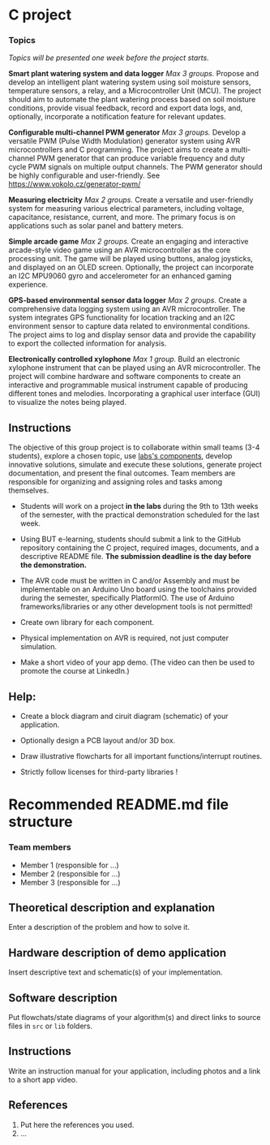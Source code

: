 # C project

### Topics

*Topics will be presented one week before the project starts.*

**Smart plant watering system and data logger**
*Max 3 groups.*
Propose and develop an intelligent plant watering system using soil moisture sensors, temperature sensors, a relay, and a Microcontroller Unit (MCU). The project should aim to automate the plant watering process based on soil moisture conditions, provide visual feedback, record and export data logs, and, optionally, incorporate a notification feature for relevant updates.

**Configurable multi-channel PWM generator**
*Max 3 groups.*
Develop a versatile PWM (Pulse Width Modulation) generator system using AVR microcontrollers and C programming. The project aims to create a multi-channel PWM generator that can produce variable frequency and duty cycle PWM signals on multiple output channels. The PWM generator should be highly configurable and user-friendly. See https://www.vokolo.cz/generator-pwm/

**Measuring electricity**
*Max 2 groups.*
Create a versatile and user-friendly system for measuring various electrical parameters, including voltage, capacitance, resistance, current, and more. The primary focus is on applications such as solar panel and battery meters.

**Simple arcade game**
*Max 2 groups.*
Create an engaging and interactive arcade-style video game using an AVR microcontroller as the core processing unit. The game will be played using buttons, analog joysticks, and displayed on an OLED screen. Optionally, the project can incorporate an I2C MPU9060 gyro and accelerometer for an enhanced gaming experience.

**GPS-based environmental sensor data logger**
*Max 2 groups.*
Create a comprehensive data logging system using an AVR microcontroller. The system integrates GPS functionality for location tracking and an I2C environment sensor to capture data related to environmental conditions. The project aims to log and display sensor data and provide the capability to export the collected information for analysis.

**Electronically controlled xylophone**
*Max 1 group.*
Build an electronic xylophone instrument that can be played using an AVR microcontroller. The project will combine hardware and software components to create an interactive and programmable musical instrument capable of producing different tones and melodies. Incorporating a graphical user interface (GUI) to visualize the notes being played.

## Instructions

The objective of this group project is to collaborate within small teams (3-4 students), explore a chosen topic, use [labs's components](https://github.com/tomas-fryza/avr-course/blob/master/README.md#components), develop innovative solutions, simulate and execute these solutions, generate project documentation, and present the final outcomes. Team members are responsible for organizing and assigning roles and tasks among themselves.

* Students will work on a project **in the labs** during the 9th to 13th weeks of the semester, with the practical demonstration scheduled for the last week.

* Using BUT e-learning, students should submit a link to the GitHub repository containing the C project, required images, documents, and a descriptive README file. **The submission deadline is the day before the demonstration.**

* The AVR code must be written in C and/or Assembly and must be implementable on an Arduino Uno board using the toolchains provided during the semester, specifically PlatformIO. The use of Arduino frameworks/libraries or any other development tools is not permitted!

* Create own library for each component.

* Physical implementation on AVR is required, not just computer simulation.

* Make a short video of your app demo. (The video can then be used to promote the course at LinkedIn.)

## Help:

* Create a block diagram and ciruit diagram (schematic) of your application.

* Optionally design a PCB layout and/or 3D box.

* Draw illustrative flowcharts for all important functions/interrupt routines.

* Strictly follow licenses for third-party libraries !

# Recommended README.md file structure

### Team members

* Member 1 (responsible for ...)
* Member 2 (responsible for ...)
* Member 3 (responsible for ...)

## Theoretical description and explanation

Enter a description of the problem and how to solve it.

## Hardware description of demo application

Insert descriptive text and schematic(s) of your implementation.

## Software description

Put flowchats/state diagrams of your algorithm(s) and direct links to source files in `src` or `lib` folders.

## Instructions

Write an instruction manual for your application, including photos and a link to a short app video.

## References

1. Put here the references you used.
2. ...
